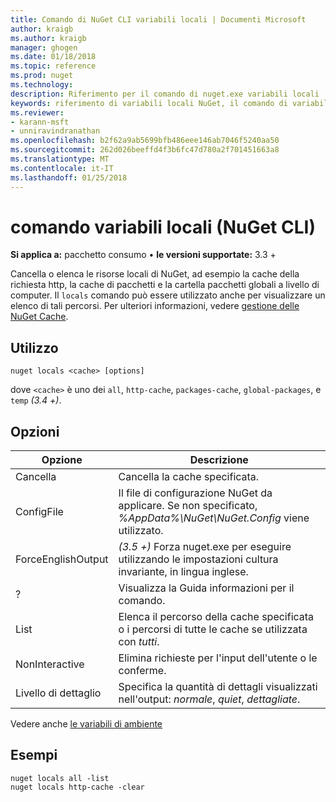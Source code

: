 ```yaml
---
title: Comando di NuGet CLI variabili locali | Documenti Microsoft
author: kraigb
ms.author: kraigb
manager: ghogen
ms.date: 01/18/2018
ms.topic: reference
ms.prod: nuget
ms.technology: 
description: Riferimento per il comando di nuget.exe variabili locali
keywords: riferimento di variabili locali NuGet, il comando di variabili locali
ms.reviewer:
- karann-msft
- unniravindranathan
ms.openlocfilehash: b2f62a9ab5699bfb486eee146ab7046f5240aa50
ms.sourcegitcommit: 262d026beeffd4f3b6fc47d780a2f701451663a8
ms.translationtype: MT
ms.contentlocale: it-IT
ms.lasthandoff: 01/25/2018
---
```

# <a name="locals-command-nuget-cli"></a>comando variabili locali (NuGet CLI)

**Si applica a:** pacchetto consumo &bullet; **le versioni supportate:** 3.3 +

Cancella o elenca le risorse locali di NuGet, ad esempio la cache della richiesta http, la cache di pacchetti e la cartella pacchetti globali a livello di computer. Il `locals` comando può essere utilizzato anche per visualizzare un elenco di tali percorsi. Per ulteriori informazioni, vedere [gestione delle NuGet Cache](../consume-packages/managing-the-nuget-cache.md).

## <a name="usage"></a>Utilizzo

```cli
nuget locals <cache> [options]
```

dove `<cache>` è uno dei `all`, `http-cache`, `packages-cache`, `global-packages`, e `temp` *(3.4 +)*.

## <a name="options"></a>Opzioni

| Opzione | Descrizione |
| --- | --- |
| Cancella | Cancella la cache specificata. |
| ConfigFile | Il file di configurazione NuGet da applicare. Se non specificato, *%AppData%\NuGet\NuGet.Config* viene utilizzato. |
| ForceEnglishOutput | *(3.5 +)*  Forza nuget.exe per eseguire utilizzando le impostazioni cultura invariante, in lingua inglese. |
| ? | Visualizza la Guida informazioni per il comando. |
| List | Elenca il percorso della cache specificata o i percorsi di tutte le cache se utilizzata con *tutti*. |
| NonInteractive | Elimina richieste per l'input dell'utente o le conferme. |
| Livello di dettaglio | Specifica la quantità di dettagli visualizzati nell'output: *normale*, *quiet*, *dettagliate*. |

Vedere anche [le variabili di ambiente](cli-ref-environment-variables.md)

## <a name="examples"></a>Esempi

```cli
nuget locals all -list
nuget locals http-cache -clear
```
